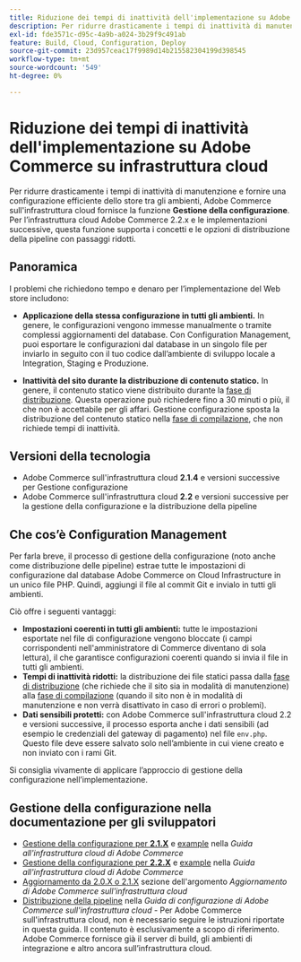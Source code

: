 ```yaml
---
title: Riduzione dei tempi di inattività dell'implementazione su Adobe Commerce su infrastruttura cloud
description: Per ridurre drasticamente i tempi di inattività di manutenzione e fornire una configurazione efficiente dello store tra gli ambienti, Adobe Commerce sull’infrastruttura cloud fornisce la funzione **Gestione della configurazione**. Per l’infrastruttura cloud Adobe Commerce 2.2.x e le implementazioni successive, questa funzione supporta i concetti e le opzioni di distribuzione della pipeline con passaggi ridotti.
exl-id: fde3571c-d95c-4a9b-a024-3b29f9c491ab
feature: Build, Cloud, Configuration, Deploy
source-git-commit: 23d957ceac17f9989d14b215582304199d398545
workflow-type: tm+mt
source-wordcount: '549'
ht-degree: 0%

---
```


# Riduzione dei tempi di inattività dell&#39;implementazione su Adobe Commerce su infrastruttura cloud

Per ridurre drasticamente i tempi di inattività di manutenzione e fornire una configurazione efficiente dello store tra gli ambienti, Adobe Commerce sull&#39;infrastruttura cloud fornisce la funzione **Gestione della configurazione**. Per l’infrastruttura cloud Adobe Commerce 2.2.x e le implementazioni successive, questa funzione supporta i concetti e le opzioni di distribuzione della pipeline con passaggi ridotti.

## Panoramica

I problemi che richiedono tempo e denaro per l’implementazione del Web store includono:

* **Applicazione della stessa configurazione in tutti gli ambienti.** In genere, le configurazioni vengono immesse manualmente o tramite complessi aggiornamenti del database. Con Configuration Management, puoi esportare le configurazioni dal database in un singolo file per inviarlo in seguito con il tuo codice dall’ambiente di sviluppo locale a Integration, Staging e Produzione.

* **Inattività del sito durante la distribuzione di contenuto statico.** In genere, il contenuto statico viene distribuito durante la [fase di distribuzione](https://experienceleague.adobe.com/en/docs/commerce-cloud-service/user-guide/develop/deploy/process#deploy-phase-deploy-phase). Questa operazione può richiedere fino a 30 minuti o più, il che non è accettabile per gli affari. Gestione configurazione sposta la distribuzione del contenuto statico nella [fase di compilazione](https://experienceleague.adobe.com/en/docs/commerce-cloud-service/user-guide/develop/deploy/process#build-phase-build-phase), che non richiede tempi di inattività.

## Versioni della tecnologia

* Adobe Commerce sull&#39;infrastruttura cloud **2.1.4** e versioni successive per Gestione configurazione
* Adobe Commerce sull&#39;infrastruttura cloud **2.2** e versioni successive per la gestione della configurazione e la distribuzione della pipeline

## Che cos’è Configuration Management

Per farla breve, il processo di gestione della configurazione (noto anche come distribuzione delle pipeline) estrae tutte le impostazioni di configurazione dal database Adobe Commerce on Cloud Infrastructure in un unico file PHP. Quindi, aggiungi il file al commit Git e invialo in tutti gli ambienti.

Ciò offre i seguenti vantaggi:

* **Impostazioni coerenti in tutti gli ambienti:** tutte le impostazioni esportate nel file di configurazione vengono bloccate (i campi corrispondenti nell&#39;amministratore di Commerce diventano di sola lettura), il che garantisce configurazioni coerenti quando si invia il file in tutti gli ambienti.
* **Tempi di inattività ridotti:** la distribuzione dei file statici passa dalla [fase di distribuzione](https://experienceleague.adobe.com/en/docs/commerce-cloud-service/user-guide/develop/deploy/process#deploy-phase-deploy-phase) (che richiede che il sito sia in modalità di manutenzione) alla [fase di compilazione](https://experienceleague.adobe.com/en/docs/commerce-cloud-service/user-guide/develop/deploy/process#build-phase-build-phase) (quando il sito non è in modalità di manutenzione e non verrà disattivato in caso di errori o problemi).
* **Dati sensibili protetti:** con Adobe Commerce sull&#39;infrastruttura cloud 2.2 e versioni successive, il processo esporta anche i dati sensibili (ad esempio le credenziali del gateway di pagamento) nel file `env.php`. Questo file deve essere salvato solo nell’ambiente in cui viene creato e non inviato con i rami Git.

Si consiglia vivamente di applicare l’approccio di gestione della configurazione nell’implementazione.

## Gestione della configurazione nella documentazione per gli sviluppatori

* [Gestione della configurazione per **2.1.X**](https://experienceleague.adobe.com/docs/commerce-cloud-service/user-guide/configure-store/store-settings.html) e [example](https://experienceleague.adobe.com/docs/commerce-cloud-service/user-guide/configure-store/store-settings.html) nella *Guida all&#39;infrastruttura cloud di Adobe Commerce*
* [Gestione della configurazione per **2.2.X**](https://experienceleague.adobe.com/docs/commerce-cloud-service/user-guide/configure-store/store-settings.html) e [example](https://experienceleague.adobe.com/docs/commerce-cloud-service/user-guide/configure-store/store-settings.html) nella *Guida all&#39;infrastruttura cloud di Adobe Commerce*
* [Aggiornamento da 2.0.X o 2.1.X](https://experienceleague.adobe.com/docs/commerce-cloud-service/user-guide/develop/upgrade/commerce-version.html#upgrade-from-older-versions) sezione dell&#39;argomento *Aggiornamento di Adobe Commerce sull&#39;infrastruttura cloud*
* [Distribuzione della pipeline](https://experienceleague.adobe.com/docs/commerce-operations/configuration-guide/deployment/overview.html) nella *Guida di configurazione di Adobe Commerce sull&#39;infrastruttura cloud* - Per Adobe Commerce sull&#39;infrastruttura cloud, non è necessario seguire le istruzioni riportate in questa guida. Il contenuto è esclusivamente a scopo di riferimento. Adobe Commerce fornisce già il server di build, gli ambienti di integrazione e altro ancora sull’infrastruttura cloud.
